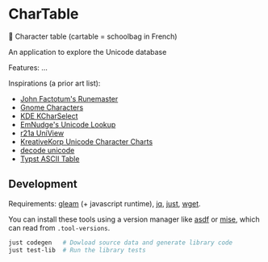 # CharTable

🎒 Character table (cartable = schoolbag in French)

An application to explore the Unicode database

Features: ...

Inspirations (a prior art list):
- [John Factotum's Runemaster](https://github.com/johnfactotum/runemaster)
- [Gnome Characters](https://apps.gnome.org/Characters/)
- [KDE KCharSelect](https://apps.kde.org/kcharselect/)
- [EmNudge's Unicode Lookup](https://unicode.emnudge.dev/)
- [r21a UniView](https://r12a.github.io/uniview/)
- [KreativeKorp Unicode Character Charts](https://www.kreativekorp.com/charset/unicode/)
- [decode unicode](https://decodeunicode.org/en/u+00041)
- [Typst ASCII Table](https://typst.app/tools/ascii-table/)


## Development

Requirements:
[gleam](https://gleam.run/) (+ javascript runtime),
[jq](https://jqlang.org/),
[just](https://just.systems/),
[wget](https://www.gnu.org/software/wget/).

You can install these tools using a version manager like
[asdf](https://asdf-vm.com/guide/getting-started.html) or
[mise](https://mise.jdx.dev/getting-started.html), which can read from
`.tool-versions`.

```sh
just codegen   # Dowload source data and generate library code
just test-lib  # Run the library tests
```
